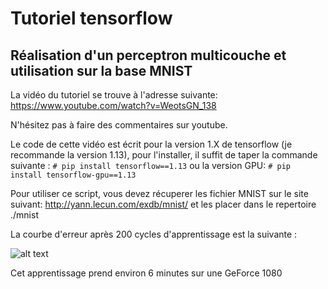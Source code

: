 # Tutoriel tensorflow
## Réalisation d'un perceptron multicouche et utilisation sur la base MNIST

La vidéo du tutoriel se trouve à l'adresse suivante:
https://www.youtube.com/watch?v=WeotsGN_138

N'hésitez pas à faire des commentaires sur youtube.

Le code de cette vidéo est écrit pour la version 1.X de tensorflow (je recommande la version 1.13), pour l'installer, il suffit de taper la commande suivante :
`# pip install tensorflow==1.13`
ou la version GPU:
`# pip install tensorflow-gpu==1.13`

Pour utiliser ce script, vous devez récuperer les fichier MNIST sur le site suivant:
http://yann.lecun.com/exdb/mnist/
et les placer dans le repertoire ./mnist

La courbe d'erreur après 200 cycles d'apprentissage est la suivante :

![alt text](https://github.com/L42Project/Tutoriels/blob/master/Tensorflow/tutoriel1/graph_error.png)

Cet apprentissage prend environ 6 minutes sur une GeForce 1080

